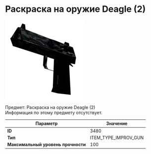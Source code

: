 # Раскраска на оружие Deagle (2)

![Item Image](../img/3480.webp?raw=true)

Предмет: Раскраска на оружие Deagle (2)<br>Информация по этому предмету отсутствует.


| Параметр | Значение |
|----------|----------|
| **ID** | 3480 |
| **Тип** | ITEM_TYPE_IMPROV_GUN |
| **Максимальный уровень прочности** | 100 |

